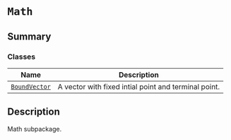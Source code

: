 # `Math`

<a id="summary"></a>

## Summary

### Classes

| Name | Description |
|-------------------------------------------------------------------------------------------------|--------------------------------------------------------|
| [`BoundVector`](BoundVector.md#ansys.mechanical.stubs.v241.Ansys.Mechanical.Math.BoundVector)   | A vector with fixed intial point and terminal point.   |

<a id="description"></a>

## Description

Math subpackage.

<!-- !! processed by numpydoc !! -->

